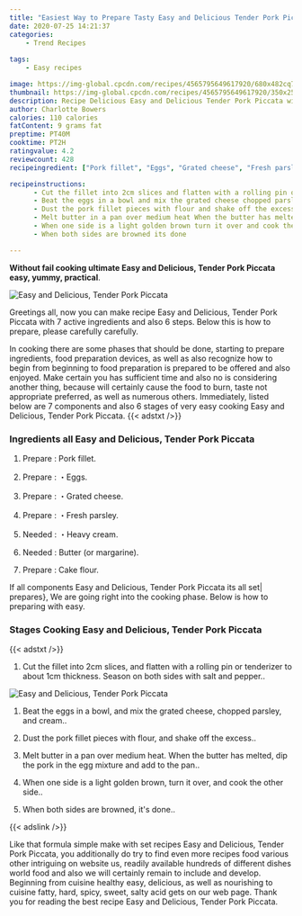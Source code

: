 ```yaml
---
title: "Easiest Way to Prepare Tasty Easy and Delicious Tender Pork Piccata"
date: 2020-07-25 14:21:37
categories:
    - Trend Recipes
    
tags:
    - Easy recipes

image: https://img-global.cpcdn.com/recipes/4565795649617920/680x482cq70/easy-and-delicious-tender-pork-piccata-recipe-main-photo.jpg
thumbnail: https://img-global.cpcdn.com/recipes/4565795649617920/350x250cq70/easy-and-delicious-tender-pork-piccata-recipe-main-photo.jpg
description: Recipe Delicious Easy and Delicious Tender Pork Piccata with 7 ingredients and 6 stages of easy cooking.
author: Charlotte Bowers
calories: 110 calories
fatContent: 9 grams fat
preptime: PT40M
cooktime: PT2H
ratingvalue: 4.2
reviewcount: 428
recipeingredient: ["Pork fillet", "Eggs", "Grated cheese", "Fresh parsley", "Heavy cream", "Butter or margarine", "Cake flour"]

recipeinstructions: 
      - Cut the fillet into 2cm slices and flatten with a rolling pin or tenderizer to about 1cm thickness Season on both sides with salt and pepper 
      - Beat the eggs in a bowl and mix the grated cheese chopped parsley and cream 
      - Dust the pork fillet pieces with flour and shake off the excess 
      - Melt butter in a pan over medium heat When the butter has melted dip the pork in the egg mixture and add to the pan 
      - When one side is a light golden brown turn it over and cook the other side 
      - When both sides are browned its done

---
```




**Without fail cooking ultimate Easy and Delicious, Tender Pork Piccata easy, yummy, practical**. 


![Easy and Delicious, Tender Pork Piccata](https://img-global.cpcdn.com/recipes/4565795649617920/680x482cq70/easy-and-delicious-tender-pork-piccata-recipe-main-photo.jpg "Easy and Delicious, Tender Pork Piccata")




Greetings all, now you can make recipe Easy and Delicious, Tender Pork Piccata with 7 active ingredients and also 6 steps. Below this is how to prepare, please carefully carefully.

In cooking there are some phases that should be done, starting to prepare ingredients, food preparation devices, as well as also recognize how to begin from beginning to food preparation is prepared to be offered and also enjoyed. Make certain you has sufficient time and also no is considering another thing, because will certainly cause the food to burn, taste not appropriate preferred, as well as numerous others. Immediately, listed below are 7 components and also 6 stages of very easy cooking Easy and Delicious, Tender Pork Piccata.
{{< adstxt />}}

### Ingredients all Easy and Delicious, Tender Pork Piccata


1. Prepare  : Pork fillet.

1. Prepare  : ・Eggs.

1. Prepare  : ・Grated cheese.

1. Prepare  : ・Fresh parsley.

1. Needed  : ・Heavy cream.

1. Needed  : Butter (or margarine).

1. Prepare  : Cake flour.



If all components Easy and Delicious, Tender Pork Piccata its all set| prepares}, We are going right into the cooking phase. Below is how to preparing with easy.

### Stages Cooking Easy and Delicious, Tender Pork Piccata

{{< adstxt />}}


1. Cut the fillet into 2cm slices, and flatten with a rolling pin or tenderizer to about 1cm thickness. Season on both sides with salt and pepper..



![Easy and Delicious, Tender Pork Piccata](https://img-global.cpcdn.com/steps/6650535972175872/160x128cq70/easy-and-delicious-tender-pork-piccata-recipe-step-1-photo.jpg" "Easy and Delicious, Tender Pork Piccata")



1. Beat the eggs in a bowl, and mix the grated cheese, chopped parsley, and cream..



1. Dust the pork fillet pieces with flour, and shake off the excess..



1. Melt butter in a pan over medium heat. When the butter has melted, dip the pork in the egg mixture and add to the pan..



1. When one side is a light golden brown, turn it over, and cook the other side..



1. When both sides are browned, it&#39;s done..





{{< adslink />}}

Like that formula simple make with set recipes Easy and Delicious, Tender Pork Piccata, you additionally do try to find even more recipes food various other intriguing on website us, readily available hundreds of different dishes world food and also we will certainly remain to include and develop. Beginning from cuisine healthy easy, delicious, as well as nourishing to cuisine fatty, hard, spicy, sweet, salty acid gets on our web page. Thank you for reading the best recipe Easy and Delicious, Tender Pork Piccata.
